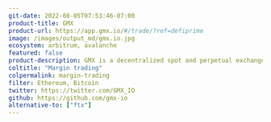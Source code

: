 ```yaml
---
git-date: 2022-08-05T07:53:46-07:00
product-title: GMX
product-url: https://app.gmx.io/#/trade/?ref=defiprime
image: /images/output_md/gmx.io.jpg
ecosystem: arbitrum, avalanche
featured: false
product-description: GMX is a decentralized spot and perpetual exchange that supports low swap fees and zero price impact trades and let you trade top cryptocurrencies with up to 30x leverage directly from your wallet.
coltitle: "Margin trading"
colpermalink: margin-trading
filter: Ethereum, Bitcoin
twitter: https://twitter.com/GMX_IO
github: https://github.com/gmx-io
alternative-to: ["ftx"]
---
```

